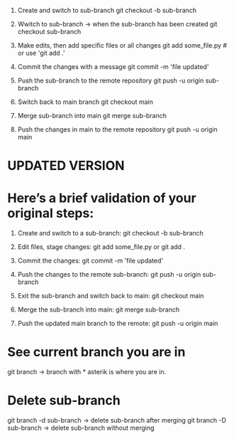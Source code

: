 1. Create and switch to sub-branch
git checkout -b sub-branch

2. Wwitch to sub-branch -> when the sub-branch has been created
git checkout sub-branch
<!--
make some changes to the file, then run the nex
commend git add some_file.py  # or use 'git add .'
-->

3. Make edits, then add specific files or all changes
git add some_file.py  # or use 'git add .'

4. Commit the changes with a message
git commit -m 'file updated'

5. Push the sub-branch to the remote repository
git push -u origin sub-branch

6. Switch back to main branch
git checkout main

7. Merge sub-branch into main
git merge sub-branch

8. Push the changes in main to the remote repository
git push -u origin main


# UPDATED VERSION
# Here’s a brief validation of your original steps:

1. Create and switch to a sub-branch:
git checkout -b sub-branch

2. Edit files, stage changes:
git add some_file.py or git add .

3. Commit the changes:
git commit -m 'file updated'

4. Push the changes to the remote sub-branch:
git push -u origin sub-branch

5. Exit the sub-branch and switch back to main:
git checkout main

6. Merge the sub-branch into main:
git merge sub-branch

7. Push the updated main branch to the remote:
git push -u origin main

# See current branch you are in
git branch -> branch with * asterik is where you are in.

# Delete sub-branch
git branch -d sub-branch -> delete sub-branch after merging
git branch -D sub-branch -> delete sub-branch without merging